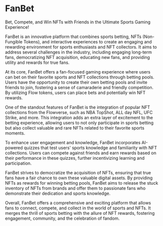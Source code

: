 # FanBet
Bet, Compete, and Win NFTs with Friends in the Ultimate Sports Gaming Experience!

FanBet is an innovative platform that combines sports betting, NFTs (Non-Fungible Tokens), and interactive experiences to create an engaging and rewarding environment for sports enthusiasts and NFT collectors. It aims to address several challenges in the industry, including engaging long-term fans, democratizing NFT acquisition, educating new fans, and providing utility and rewards for true fans.

At its core, FanBet offers a fan-focused gaming experience where users can bet on their favorite sports and NFT collections through betting pools. Users have the opportunity to create their own betting pools and invite friends to join, fostering a sense of camaraderie and friendly competition. By utilizing Flow tokens, users can place bets and potentially win NFT rewards.

One of the standout features of FanBet is the integration of popular NFT collections from the Flowverse, such as NBA TopShot, ALL day NFL, UFC Strike, and more. This integration adds an extra layer of excitement to the betting experience, allowing users to not only participate in sports betting but also collect valuable and rare NFTs related to their favorite sports moments.

To enhance user engagement and knowledge, FanBet incorporates AI-powered quizzes that test users' sports knowledge and familiarity with NFT collections. Users can compete against friends and earn rewards based on their performance in these quizzes, further incentivizing learning and participation.

FanBet strives to democratize the acquisition of NFTs, ensuring that true fans have a fair chance to own these valuable digital assets. By providing NFTs as rewards for winning betting pools, FanBet aims to release the stuck inventory of NFTs from brands and offer them to passionate fans who demonstrate their dedication and sports knowledge.

Overall, FanBet offers a comprehensive and exciting platform that allows fans to connect, compete, and collect in the world of sports and NFTs. It merges the thrill of sports betting with the allure of NFT rewards, fostering engagement, community, and the celebration of fandom.
